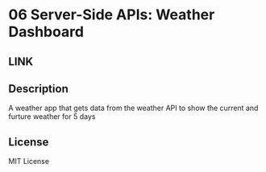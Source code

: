 # 06 Server-Side APIs: Weather Dashboard

## LINK

## Description
A weather app that gets data from the weather API to show the current and furture weather for 5 days


## License
MIT License


